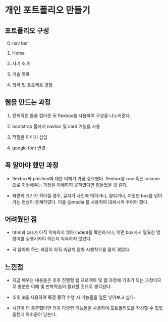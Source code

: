 # 개인 포트폴리오 만들기

## 포트폴리오 구성

0. nav bar 

1. Home

2. 자기 소개

3. 기술 목록

4. 학력 및 프로젝트 경험

## 웹을 만드는 과정

1. 전체적인 틀을 잡아준 뒤 flexbox를 사용하여 구성을 나누어준다.

2. bootstrap 툴에서 navbar 및 card 기능을 사용

3. 적절한 이미지 삽입

4. google font 변경

## 꼭 알아야 했던 과정

- flexbox와 position에 대한 이해가 가장 중요했다. flexbox를 row 혹은 column 으로 지정해주는 과정을 이해하지 못하였다면 힘들었을 것 같다.

- 화면의 크기가 작아질 경우, 글자가 사진에 먹히거나, 잘리거나, 지정한 box를 넘어가는 현상이 존재하였다. 이를 @media 를 사용하여 대비시켜 주어야 했다.

## 어려웠던 점

- html과 css가 아직 익숙하지 않아 indent를 확인하거나, 어떤 box에서 필요한 명령어를 실행시켜야 하는지 익숙하지 않았다.

- 꼭 알아야 하는 과정이 아직 숙달치 않아 시행착오를 많이 겪었다.

## 느낀점

- 지금 배우는 내용들은 추후 진행할 웹 프로젝트 및 웹 과정에 기초가 되는 과정이므로 충분한 이해 및 반복학습이 필요할 것으로 생각된다.

- 추후 js를 사용하여 특정 동작 수행 시 기능들을 얼른 넣어보고 싶다.

- 시간이 더 충분했다면 더욱 다양한 기능들을 사용하여 포트폴리오를 작성할 수 있었을텐데 아쉬움이 남는다.
